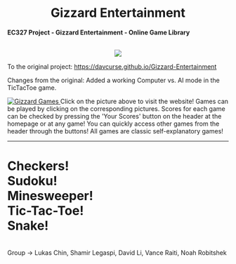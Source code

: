 <center> <h1> Gizzard Entertainment </h> </center>
<strong>EC327 Project - Gizzard Entertainment - Online Game Library</strong>
<p align="center">
<br>
<a href="./LICENSE"><img src="https://img.shields.io/badge/license-MIT-blue.svg"></a>
</p>
<p>
</p>

<a>To the original project: <a href = "https://davcurse.github.io/Gizzard-Entertainment">https://davcurse.github.io/Gizzard-Entertainment</a></a>
<p></p>
<a>Changes from the original: Added a working Computer vs. AI mode in the TicTacToe game.</a>
<p></p>

<a href = "https://lchin10.github.io/Gizzard-Entertainment">![Gizzard Games](/pictures/websitepreview.png) </a>
Click on the picture above to visit the website! Games can be played by clicking on the corresponding pictures. Scores for each game can be checked by pressing the 'Your Scores' button on the header at the homepage or at any game! You can quickly access other games from the header through the buttons! All games are classic self-explanatory games! 
<hr>
<h1>Checkers!
<br>
Sudoku!
<br>
Minesweeper!
<br>
Tic-Tac-Toe!
<br>
Snake!
</h1>
<br>
Group -> Lukas Chin, Shamir Legaspi, David Li, Vance Raiti, Noah Robitshek
